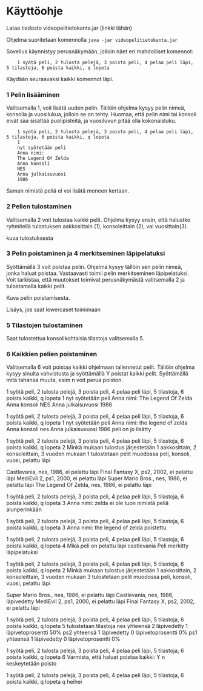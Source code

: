 # Käyttöohje

Lataa tiedosto videopelitietokanta.jar (linkki tähän)

Ohjelma suoritetaan komennolla 
`java -jar videopelitietokanta.jar`

Sovellus käynnistyy perusnäkymään, jolloin näet eri mahdolliset komennot:

        1 syötä peli, 2 tulosta pelejä, 3 poista peli, 4 pelaa peli läpi, 5 tilastoja, 6 poista kaikki, q lopeta

Käydään seuraavaksi kaikki komennot läpi.

### 1 Pelin lisääminen
Valitsemalla 1, voit lisätä uuden pelin. Tällöin ohjelma kysyy pelin nimeä, konsolia ja vuosilukua, jolloin se on tehty. Huomaa, että pelin nimi tai konsoli eivät saa sisältää puolipisteitä, ja vuosiluvun pitää olla kokonaisluku.

        1 syötä peli, 2 tulosta pelejä, 3 poista peli, 4 pelaa peli läpi, 5 tilastoja, 6 poista kaikki, q lopeta
        1
        nyt syötetään peli
        Anna nimi:
        The Legend Of Zelda
        Anna konsoli
        NES
        Anna julkaisuvuosi
        1986

Saman nimistä peliä ei voi lisätä moneen kertaan.


### 2 Pelien tulostaminen
Valitsemalla 2 voit tulostaa kaikki pelit. Ohjelma kysyy ensin, että haluatko ryhmitellä tulostuksen aakkosittain (1), konsoleittain (2), vai vuosittain(3). 

kuva tulostuksesta

### 3 Pelin poistaminen ja  4 merkitseminen läpipelatuksi
Syöttämällä 3 voit poistaa pelin. Ohjelma kysyy tällöin sen pelin nimeä, jonka haluat poistaa. Vastaavasti toimii pelin merkitseminen läpipelatuksi. Voit tarkistaa, että muutokset toimivat perusnäkymästä valitsemalla 2 ja tulostamalla kaikki pelit.

Kuva pelin poistamisesta.

Lisäys, jos saat lowercaset toimimaan

### 5 Tilastojen tulostaminen
Saat tulostettua konsolikohtaisia tilastoja valitsemalla 5.

### 6 Kaikkien pelien poistaminen
Valitsemalla 6 voit poistaa kaikki ohjelmaan tallennetut pelit. Tällöin ohjelma kysyy sinulta vahvistusta ja syöttämällä Y poistat kaikki pelit. Syöttämällä mitä tahansa muuta, esim n voit perua poiston.


1 syötä peli, 2 tulosta pelejä, 3 poista peli, 4 pelaa peli läpi, 5 tilastoja, 6 poista kaikki, q lopeta
1
nyt syötetään peli
Anna nimi:
The Legend Of Zelda
Anna konsoli
NES
Anna julkaisuvuosi
1986

1 syötä peli, 2 tulosta pelejä, 3 poista peli, 4 pelaa peli läpi, 5 tilastoja, 6 poista kaikki, q lopeta
1
nyt syötetään peli
Anna nimi:
the legend of zelda
Anna konsoli
nes
Anna julkaisuvuosi
1986
peli on jo lisätty

1 syötä peli, 2 tulosta pelejä, 3 poista peli, 4 pelaa peli läpi, 5 tilastoja, 6 poista kaikki, q lopeta
2
Minkä mukaan tulostus järjestetään
1 aakkosittain, 2 konsoleittain, 3 vuoden mukaan
1
tulostetaan pelit muodossa
peli,   konsoli,   vuosi, pelattu läpi

Castlevania,  nes,  1986,  ei pelattu läpi
Final Fantasy X,  ps2,  2002,  ei pelattu läpi
MediEvil 2,  ps1,  2000,  ei pelattu läpi
Super Mario Bros.,  nes,  1986,  ei pelattu läpi
The Legend Of Zelda,  nes,  1986,  ei pelattu läpi

1 syötä peli, 2 tulosta pelejä, 3 poista peli, 4 pelaa peli läpi, 5 tilastoja, 6 poista kaikki, q lopeta
3
Anna nimi:
zelda
ei ole tuon nimistä peliä alunperinkään

1 syötä peli, 2 tulosta pelejä, 3 poista peli, 4 pelaa peli läpi, 5 tilastoja, 6 poista kaikki, q lopeta
3
Anna nimi:
the legend of zelda
poistettu

1 syötä peli, 2 tulosta pelejä, 3 poista peli, 4 pelaa peli läpi, 5 tilastoja, 6 poista kaikki, q lopeta
4
Mikä peli on pelattu läpi
castlevania
Peli merkitty läpipelatuksi

1 syötä peli, 2 tulosta pelejä, 3 poista peli, 4 pelaa peli läpi, 5 tilastoja, 6 poista kaikki, q lopeta
2
Minkä mukaan tulostus järjestetään
1 aakkosittain, 2 konsoleittain, 3 vuoden mukaan
3
tulostetaan pelit muodossa
peli,   konsoli,   vuosi, pelattu läpi

Super Mario Bros.,  nes,  1986,  ei pelattu läpi
Castlevania,  nes,  1986,  läpivedetty
MediEvil 2,  ps1,  2000,  ei pelattu läpi
Final Fantasy X,  ps2,  2002,  ei pelattu läpi

1 syötä peli, 2 tulosta pelejä, 3 poista peli, 4 pelaa peli läpi, 5 tilastoja, 6 poista kaikki, q lopeta
5
tulostetaan tilastoja
nes yhteensä 2 läpivedetty 1 läpivetoprosentti 50%
ps2 yhteensä 1 läpivedetty 0 läpivetoprosentti 0%
ps1 yhteensä 1 läpivedetty 0 läpivetoprosentti 0%

1 syötä peli, 2 tulosta pelejä, 3 poista peli, 4 pelaa peli läpi, 5 tilastoja, 6 poista kaikki, q lopeta
6
Varmista, että haluat poistaa kaikki: Y
n
keskeytetään poisto

1 syötä peli, 2 tulosta pelejä, 3 poista peli, 4 pelaa peli läpi, 5 tilastoja, 6 poista kaikki, q lopeta
q
heihei


